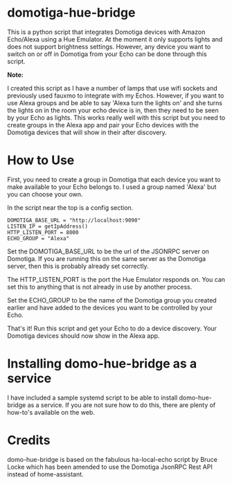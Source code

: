 # domotiga-hue-bridge

This is a python script that integrates Domotiga devices with Amazon Echo/Alexa using a Hue Emulator.  At the moment it only supports lights and does not support brightness settings.  However, any device you want to switch on or off in Domotiga from your Echo can be done through this script.

**Note:**

I created this script as I have a number of lamps that use wifi sockets and previously used fauxmo to integrate with my Echos.  However, if you want to use Alexa groups and be able to say 'Alexa turn the lights on' and she turns the lights on in the room your echo device is in, then they need to be seen by your Echo as lights.  This works really well with this script but you need to create groups in the Alexa app and pair your Echo devices with the Domotiga devices that will show in their after discovery.

# How to Use

First, you need to create a group in Domotiga that each device you want to make available to your Echo belongs to.  I used a group named 'Alexa' but you can choose your own.

In the script near the top is a config section.

```# Config
DOMOTIGA_BASE_URL = "http://localhost:9090"
LISTEN_IP = getIpAddress()
HTTP_LISTEN_PORT = 8000
ECHO_GROUP = "Alexa"
```

Set the DOMOTIGA_BASE_URL to be the url of the JSONRPC server on Domotiga.  If you are running this on the same server as the Domotiga server, then this is probably already set correctly.

The HTTP_LISTEN_PORT is the port the Hue Emulator responds on.  You can set this to anything that is not already in use by another process.

Set the ECHO_GROUP to be the name of the Domotiga group you created earlier and have added to the devices you want to be controlled by your Echo.

That's it!  Run this script and get your Echo to do a device discovery.  Your Domotiga devices should now show in the Alexa app.

# Installing domo-hue-bridge as a service

I have included a sample systemd script to be able to install domo-hue-bridge as a service.
If you are not sure how to do this, there are plenty of how-to's available on the web.

# Credits

domo-hue-bridge is based on the fabulous ha-local-echo script by Bruce Locke which has been amended to use the Domotiga JsonRPC Rest API instead of home-assistant.

